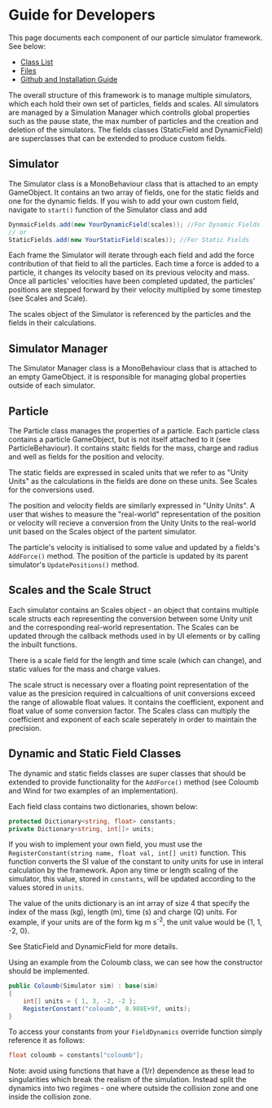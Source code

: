 # Guide for Developers

This page documents each component of our particle simulator framework. See below:

- [Class List](file:annotated.html)
- [Files](file:files.html)
- [Github and Installation Guide](https://github.com/SmallMolecules/small-molecules)

The overall structure of this framework is to manage multiple simulators, which each hold their own set of particles, fields and scales. All simulators are managed by a Simulation Manager which controlls global properties such as the pause state, the max number of particles and the creation and deletion of the simulators. The fields classes (StaticField and DynamicField) are superclasses that can be extended to produce custom fields. 

## Simulator    

The Simulator class is a MonoBehaviour class that is attached to an empty GameObject. It contains an two array of fields, one for the static fields and one for the dynamic fields. If you wish to add your own custom field, navigate to ``start()`` function of the Simulator class and add

```cs
DynmaicFields.add(new YourDynamicField(scales)); //For Dynamic Fields
// or
StaticFields.add(new YourStaticField(scales)); //For Static Fields
```

Each frame the Simulator will iterate through each field and add the force contribution of that field to all the particles. Each time a force is added to a particle, it changes its velocity based on its previous velocity and mass. Once all particles' velocities have been completed updated, the particles' positions are stepped forward by their velocity multiplied by some timestep (see Scales and Scale).

The scales object of the Simulator is referenced by the particles and the fields in their calculations.

## Simulator Manager

The Simulator Manager class is a MonoBehaviour class that is attached to an empty GameObject. it is responsible for managing global properties outside of each simulator.

## Particle

The Particle class manages the properties of a particle. Each particle class contains a particle GameObject, but is not itself attached to it (see ParticleBehaviour). It contains staitc fields for the mass, charge and radius and well as fields for the position and velocity. 

The static fields are expressed in scaled units that we refer to as "Unity Units" as the calculations in the fields are done on these units. See Scales for the conversions used.

The position and velocity fields are similarly expressed in "Unity Units". A user that wishes to measure the "real-world" representation of the position or velocity will recieve a conversion from the Unity Units to the real-world unit based on the Scales object of the partent simulator.

The particle's velocity is initialised to some value and updated by a fields's ``AddForce()`` method. The position of the particle is updated by its parent simulator's ``UpdatePositions()`` method. 

## Scales and the Scale Struct

Each simulator contains an Scales object - an object that contains multiple scale structs each representing the conversion between some Unity unit and the corresponding real-world representation. The Scales can be updated through the callback methods used in by UI elements or by calling the inbuilt functions. 

There is a scale field for the length and time scale (which can change), and static values for the mass and charge values.

The scale struct is necessary over a floating point representation of the value as the presicion required in calcualtions of unit conversions exceed the range of allowable float values. It contains the coefficient, exponent and float value of some conversion factor. The Scales class can multiply the coefficient and exponent of each scale seperately in order to maintain the precision.

## Dynamic and Static Field Classes

The dynamic and static fields classes are super classes that should be extended to provide functionality for the ``AddForce()`` method (see Coloumb and Wind for two examples of an implementation). 

Each field class contains two dictionaries, shown below:

```cs
protected Dictionary<string, float> constants;
private Dictionary<string, int[]> units;
```

If you wish to implement your own field, you must use the ``RegisterConstant(string name, float val, int[] unit)`` function. This function converts the SI value of the constant to unity units for use in interal calculation by the framework. Apon any time or length scaling of the simulator, this value, stored in ``constants``, will be updated according to the values stored in ``units``. 

The value of the units dictionary is an int array of size 4 that specify the index of the mass (kg), length (m), time (s) and charge (Q) units. For example, if your units are of the form kg m s<sup>-2</sup>, the unit value would be {1, 1, -2, 0}.

See StaticField and DynamicField for more details. 

Using an example from the Coloumb class, we can see how the constructor should be implemented.

```cs
public Coloumb(Simulator sim) : base(sim)
{
    int[] units = { 1, 3, -2, -2 };
    RegisterConstant("coloumb", 8.988E+9f, units);
}
```
To access your constants from your ``FieldDynamics`` override function simply reference it as follows:

```cs
float coloumb = constants["coloumb"];
```


Note: avoid using functions that have a (1/r) dependence as these lead to singularities which break the realism of the simulation. Instead split the dynamics into two regimes - one where outside the collision zone and one inside the collision zone.
